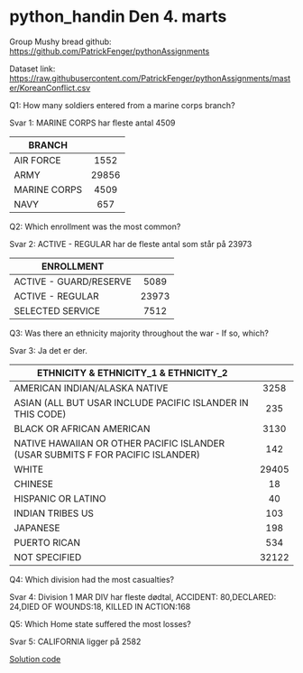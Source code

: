 # python_handin Den 4. marts

Group Mushy bread github: https://github.com/PatrickFenger/pythonAssignments

Dataset link: https://raw.githubusercontent.com/PatrickFenger/pythonAssignments/master/KoreanConflict.csv

Q1: How many soldiers entered from a marine corps branch?

Svar 1: MARINE CORPS har fleste antal 4509 


| BRANCH    	|               |
| ------------- |:-------------:| 
| AIR FORCE 	| 		1552 	| 
| ARMY     		| 		29856   | 
| MARINE CORPS 	| 		4509    |
| NAVY			| 		657    	| 

Q2: Which enrollment was the most common?
 
Svar 2: ACTIVE - REGULAR har de fleste antal som står på 23973


| ENROLLMENT    			|               |
| ------------------------- |:-------------:| 
| ACTIVE - GUARD/RESERVE 	| 		5089 	| 
| ACTIVE - REGULAR     		| 		23973   | 
| SELECTED SERVICE 			| 		7512    | 


 Q3: Was there an ethnicity majority throughout the war - If so, which?
 
 Svar 3: Ja det er der. 


| ETHNICITY & ETHNICITY_1 & ETHNICITY_2  													|               |
| ----------------------------------------------------------------------------------------	|:-------------:| 
| AMERICAN INDIAN/ALASKA NATIVE																| 		3258 	| 
| ASIAN  (ALL BUT USAR INCLUDE PACIFIC ISLANDER IN THIS CODE)    							| 		235   	| 
| BLACK OR AFRICAN AMERICAN																  	| 		3130    |
| NATIVE HAWAIIAN OR OTHER PACIFIC ISLANDER  (USAR SUBMITS F FOR PACIFIC ISLANDER)		  	| 		142    	|
| WHITE																					  	| 		29405   |
| CHINESE																				  	| 		18    	|
| HISPANIC OR LATINO																	  	| 		40   	| 
| INDIAN TRIBES US 																		  	| 		103   	| 
| JAPANESE		 																		  	| 		198   	| 
| PUERTO RICAN		 																		| 		534   	| 
| NOT SPECIFIED		 																		| 		32122 	| 


 Q4: Which division had the most casualties?

 Svar 4: 
 Division 1 MAR DIV har fleste dødtal, 
 ACCIDENT: 80,DECLARED: 24,DIED OF WOUNDS:18, KILLED IN ACTION:168

 Q5: Which Home state suffered the most losses?
 
 Svar 5: CALIFORNIA ligger på 2582

 [Solution code](https://github.com/xuzhenyang85/python_handin/blob/master/Den_4_marts/week5_handin.ipynb)